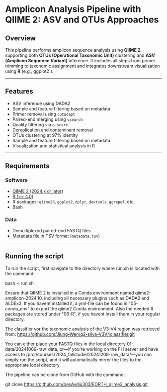 # Amplicon Analysis Pipeline with QIIME 2: ASV and OTUs Approaches

## Overview

This pipeline performs amplicon sequence analysis using **QIIME 2**, supporting both **OTUs (Operational Taxonomic Unit)** clustering 
and **ASV (Amplicon Sequence Variant)** inference. It includes all steps from primer trimming to taxonomic assignment and integrates downstream visualization using **R** (e.g., ggplot2`).

---

## Features

- ASV inference using DADA2
- Sample and feature filtering based on metadata
- Primer removal using `cutadapt`
- Paired-end merging using `vsearch`
- Quality filtering via `q-score`
- Dereplication and contaminant removal
- OTUs clustering at 97% identity
- Sample and feature filtering based on metadata
- Visualization and statistical analysis in R

---

## Requirements

### Software

- [QIIME 2 (2024.x or later)](https://qiime2.org/)
- [R (>= 4.0)](https://cran.r-project.org/)
- R packages: `qiime2R`, `ggplot2`, `dplyr`, `devtools`, `ggrepel`, etc.
- Bash


### Data

- Demultiplexed paired-end FASTQ files
- Metadata file in TSV format (`metadata.tsv`)

---

## Running the script

To run the script, first navigate to the directory where run.sh is located with the command:

bash -i run.sh

Ensure that QIIME 2 is installed in a Conda environment named qiime2-amplicon-2024.10, including all necessary plugins such as DADA2 and ALDEx2.
If you havent installed it, a yml-file can be found in "05-conda_env" to export the qiime2 Conda environment. Also the needed R packages are
stored under "06-R", if you havent install them in your regular directory. 

The classifier vor the taxonomic analysis of the V3-V4 region was retrieved from:
https://github.com/Jiung-Wen/q2-silva-V3V4classifier.git

You can either place your FASTQ files in the local directory 01-data/20241009-raw_data, or—if you're working on the FH server and have access to 
/proj/courses/2024_fallstudie/20241209-raw_data/—you can simply run the script, and it will automatically mirror the files to the appropriate local directory.

The pipeline can be clone from GitHub with the command:

git clone https://github.com/besAvdiu303/EORTH_qiime2_analysis.git

